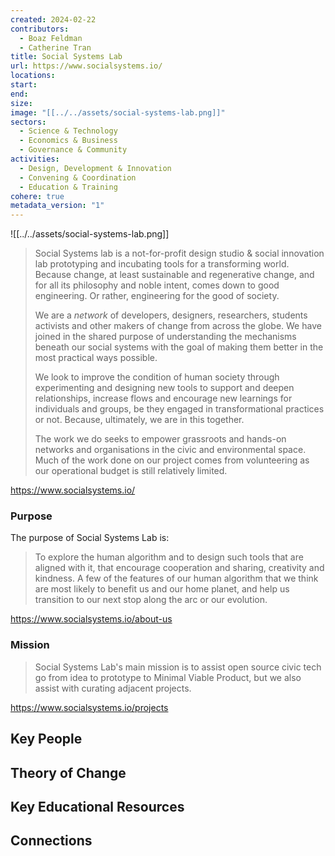 ```yaml
---
created: 2024-02-22
contributors:
  - Boaz Feldman
  - Catherine Tran
title: Social Systems Lab
url: https://www.socialsystems.io/
locations: 
start: 
end: 
size: 
image: "[[../../assets/social-systems-lab.png]]"
sectors:
  - Science & Technology
  - Economics & Business
  - Governance & Community
activities:
  - Design, Development & Innovation
  - Convening & Coordination
  - Education & Training
cohere: true
metadata_version: "1"
---
```

![[../../assets/social-systems-lab.png]]
>Social Systems lab is a not-for-profit design studio & social innovation lab prototyping and incubating tools for a transforming world. Because change, at least sustainable and regenerative change, and for all its philosophy and noble intent, comes down to good engineering. Or rather, engineering for the good of society.
>
>We are a _network_ of developers, designers, researchers, students activists and other makers of change from across the globe. We have joined in the shared purpose of understanding the mechanisms beneath our social systems with the goal of making them better in the most practical ways possible.
>
>We look to improve the condition of human society through experimenting and designing new tools to support and deepen relationships, increase flows and encourage new learnings for individuals and groups, be they engaged in transformational practices or not. Because, ultimately, we are in this together.
>
>The work we do seeks to empower grassroots and hands-on networks and organisations in the civic and environmental space. Much of the work done on our project comes from volunteering as our operational budget is still relatively limited.

https://www.socialsystems.io/

### Purpose

The purpose of Social Systems Lab is:

>To explore the human algorithm and to design such tools that are aligned with it, that encourage cooperation and sharing, creativity and kindness. A few of the features of our human algorithm that we think are most likely to benefit us and our home planet, and help us transition to our next stop along the arc or our evolution.

https://www.socialsystems.io/about-us

### Mission

>Social Systems Lab's main mission is to assist open source civic tech go from idea to prototype to Minimal Viable Product, but we also assist with curating adjacent projects.

https://www.socialsystems.io/projects

## Key People

## Theory of Change

## Key Educational Resources

## Connections










